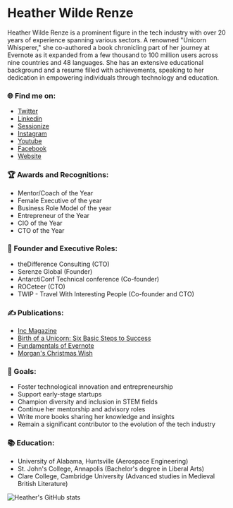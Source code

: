 # Heather Wilde Renze

Heather Wilde Renze is a prominent figure in the tech industry with over 20 years of experience spanning various sectors. A renowned "Unicorn Whisperer," she co-authored a book chronicling part of her journey at Evernote as it expanded from a few thousand to 100 million users across nine countries and 48 languages. She has an extensive educational background and a resume filled with achievements, speaking to her dedication in empowering individuals through technology and education.

### 🌐 Find me on:
- [Twitter](https://www.twitter.com/heathriel)
- [Linkedin](https://www.linkedin.com/in/heatherwilde)
- [Sessionize](https://sessionize.com/heatherwilde/)
- [Instagram](https://www.instagram.com/heathriel)
- [Youtube](https://www.youtube.com/heathriel)
- [Facebook](https://www.facebook.com/heathriel)
- [Website](https://www.heathriel.com)

### 🏆 Awards and Recognitions:
- Mentor/Coach of the Year
- Female Executive of the year
- Business Role Model of the year
- Entrepreneur of the Year
- CIO of the Year
- CTO of the Year

### 💼 Founder and Executive Roles:
- theDifference Consulting (CTO)
- Serenze Global (Founder)
- AntarctiConf Technical conference (Co-founder)
- ROCeteer (CTO)
- TWIP - Travel With Interesting People (Co-founder and CTO)

### ✍️ Publications:
- [Inc Magazine](https://inc.com/author/heather-wilde)
- [Birth of a Unicorn: Six Basic Steps to Success](https://www.amazon.com/Birth-Unicorn-Basic-Steps-Success/dp/1620063344)
- [Fundamentals of Evernote](https://amzn.to/3J80LU4)
- [Morgan's Christmas Wish](https://amzn.to/43ZcnRe)

### 🔮 Goals:
- Foster technological innovation and entrepreneurship
- Support early-stage startups
- Champion diversity and inclusion in STEM fields
- Continue her mentorship and advisory roles
- Write more books sharing her knowledge and insights
- Remain a significant contributor to the evolution of the tech industry

### 📚 Education:
- University of Alabama, Huntsville (Aerospace Engineering)
- St. John's College, Annapolis (Bachelor's degree in Liberal Arts)
- Clare College, Cambridge University (Advanced studies in Medieval British Literature)

![Heather's GitHub stats](https://github-readme-stats.vercel.app/api?username=heathriel&show_icons=true&theme=transparent)
